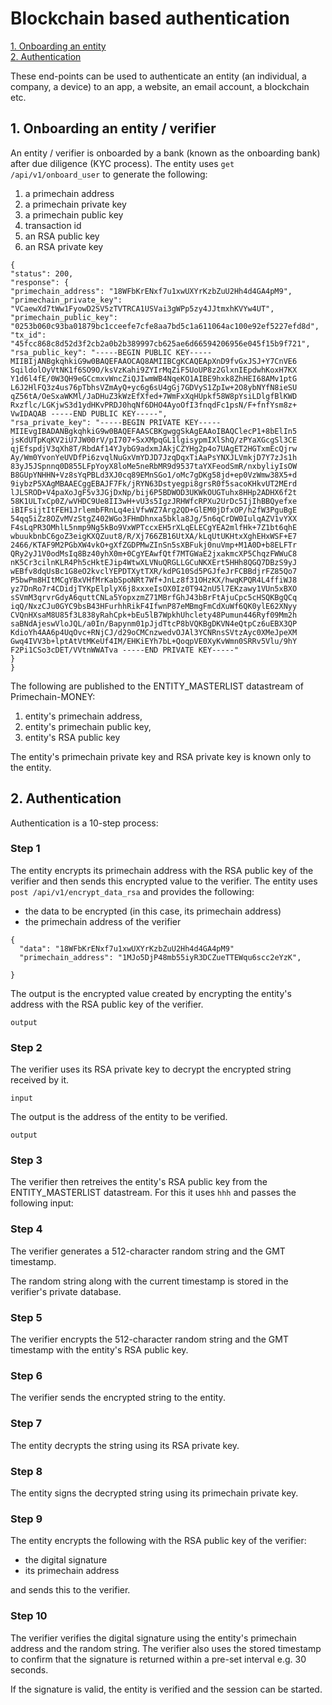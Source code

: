 # Blockchain based authentication

[1. Onboarding an entity](#1-onboarding-an-entity)   
[2. Authentication](#2-authentication)   

These end-points can be used to authenticate an entity (an individual, a company, a device) to an app, a website, an email account, a blockchain etc.

## 1. Onboarding an entity / verifier
An entity / verifier is onboarded by a bank (known as the onboarding bank) after due diligence (KYC process). The entity uses `get /api/v1/onboard_user` to generate the following:
1. a primechain address
2. a primechain private key
3. a primechain public key
4. transaction id
5. an RSA public key
6. an RSA private key

```
{
"status": 200,
"response": {
"primechain_address": "18WFbKrENxf7u1xwUXYrKzbZuU2Hh4d4GA4pM9",
"primechain_private_key": "VCaewXd7tWw1FyowD2SV5zTVTRCA1USVai3gWPp5zy4JJtmxhKVYw4UT",
"primechain_public_key": "0253b060c93ba01879bc1cceefe7cfe8aa7bd5c1a611064ac100e92ef5227efd8d",
"tx_id": "45fcc868c8d52d3f2cb2a0b2b389997cb625ae6d66594206956e045f15b9f721",
"rsa_public_key": "-----BEGIN PUBLIC KEY----- MIIBIjANBgkqhkiG9w0BAQEFAAOCAQ8AMIIBCgKCAQEApXnD9fvGxJSJ+Y7CnVE6 SqildolOyVtNK1f6SO9O/ksVzKahi9ZYIrMqZiF5UoUP8z2GlxnIEpdwhKoxH7KX Y1d6l4fE/0W3QH9eGCcmxvWncZiQJIwmWB4NqeKO1AIBE9hxk8ZhHEI68AMv1ptG L6J2HlFQ3z4us76pTbhsVZmAyQ+yc6g6sU4gGj7GDVyS1ZpIw+2O8ybNYfN8ieSU qZ56tA/OeSxaWKMl/JaDHuZ3kWzEfXfed+7WmFxXqHUpkf58W8pYsiLDlgfBlKWD Rxzflc/LGKjwS3d1ydHKvPRDJ0hqNf6DHO4AyoOfI3fnqdFc1psN/F+fnfYsm8z+ VwIDAQAB -----END PUBLIC KEY-----",
"rsa_private_key": "-----BEGIN PRIVATE KEY----- MIIEvgIBADANBgkqhkiG9w0BAQEFAASCBKgwggSkAgEAAoIBAQClecP1+8bElIn5 jsKdUTpKqKV2iU7JW00rV/pI707+SxXMpqGL1lgisypmIXlShQ/zPYaXGcgSl3CE qjEfspdjV3qXh8T/RbdAf14YJybG9adxmJAkjCZYHg2p4o7UAgET2HGTxmEcQjrw Ay/Wm0YvonYeUVDfPi6zvqlNuGxVmYDJD7JzqDqxTiAaPsYNXJLVmkjD7Y7zJs1h 83yJ5JSpnnq0D855LFpYoyX8loMe5neRbMR9d9537taYXFeodSmR/nxbyliyIsOW B8GUpYNHHN+Vz8sYqPBLd3XJ0cq89EMnSGo1/oMc7gDKg58jd+ep0VzWmw38X5+d 9iybzP5XAgMBAAECggEBAJF7Fk/jRYN63Dstyegpi8grsR0f5sacoKHkvUT2MErd lJLSROD+V4paXoJgF5v3JGjDxNp/bij6P5BDWOD3UKWkOUGTuhx8HHp2ADHX6f2t 58K1ULTxCp0Z/wVHDC9Ue8II3wH+vU3s5IgzJRHWfcRPXu2UrDc5IjIhBBQyefxe iBIFsijtItFEH1JrlembFRnLq4eiVfwWZ7Arg2QD+GlEM0jDfxOP/h2fW3PguBgE 54qq5iZz8OZvMVzStgZ402WGo3FHmDhnxa5bkla8Jg/5n6qCrDW0IulqAZV1vYXX F4sLqPR3OMhlL5nmp9Ng5kBo9VxWPTccxEH5rXLqELECgYEA2mlfHk+7Z1bt6qhE wbuukbnbC6goZ3eigKXQZuut8/R/Xj766ZB16UtXA/kLqUtUKHtxXghEHxWSF+E7 2466/KTAF9M2PGbXW4vkO+gXfZGDPMwZInSn5sXBFukj0nuVmp+M1A0D+b8ELFTr QRy2yJ1V0odMsIq8Bz40yhX0m+0CgYEAwfQtf7MTGWaE2jxakmcXP5ChqzFWWuC8 nK5Cr3cilnKLR4Ph5cHktEJip4WtwXLVNuQRGLLGCuNKXErt5HHh8QGQ7DBzS9yJ wEBfv8dqUsBc1G8eO2kvclYEPDTXytTXR/kdPG10Sd5PGJfeJrFCBBdjrFZ85Qo7 P5bwPm8HItMCgYBxVHfMrKabSpoNRt7Wf+JnLz8f31OHzKX/hwqKPQR4L4ffiWJ8 yz7DnRo7r4CDidjTYKpElplyX6j8xxxeIsOX0Iz0T942nU5l7EKzawy1VUn5xBXO sSVmM3qrvrGdyA6quttCNLa5YopxzmZ71MBrfGhJ43bBrFtAjuCpc5cHSQKBgQCq iqQ/NxzCJu0GYC9bsB43HFurhhRikF4IfwnP87eMBmgFmCdXuWf6QK0ylE62XNyy CVQnHXsaM8U85f3L838yRahCpk+bEu5lB7WpkhUhclety48Pumun446Ryf09Mm2h saBNdAjeswVloJQL/a0In/Bapynm01pJjdTtcP8bVQKBgDKVN4eQtpCz6uEBX3QP KdioYh4AA6p4UqOvc+RNjCJ/d29oCMCnzwedvOJAl3YCNRnsSVtzAyc0XMeJpeXM Gwq4IVV3b+lptAtVtMKeUf4IM/EHKiEYh7bL+QoqpVE0XyKvWmn0SRRv5Vlu/9hY F2Pi1CSo3cDET/VVtnWWATva -----END PRIVATE KEY-----"
}
}
```

The following are published to the ENTITY_MASTERLIST datastream of Primechain-MONEY:
1. entity's primechain address,    
2. entity's primechain public key,    
3. entity's RSA public key    

The entity's primechain private key and RSA private key is known only to the entity.

## 2. Authentication
Authentication is a 10-step process:

### Step 1
The entity encrypts its primechain address with the RSA public key of the verifier and then sends this encrypted value to the verifier. The entity uses `post /api/v1/encrypt_data_rsa` and provides the following:

* the data to be encrypted (in this case, its primechain address)
* the primechain address of the verifier

```
{
  "data": "18WFbKrENxf7u1xwUXYrKzbZuU2Hh4d4GA4pM9"
  "primechain_address": "1MJo5DjP48mb55iyR3DCZueTTEWqu6scc2eYzK",

}
```

The output is the encrypted value created by encrypting the entity's address with the RSA public key of the verifier.

```
output
```

### Step 2
The verifier uses its RSA private key to decrypt the encrypted string received by it.
```
input
```

The output is the address of the entity to be verified.

```
output
```

### Step 3

The verifier then retreives the entity's RSA public key from the ENTITY_MASTERLIST datastream. For this it uses `hhh` and passes the following input:


### Step 4
The verifier generates a 512-character random string and the GMT timestamp.

The random string along with the current timestamp is stored in the verifier's private database.

### Step 5
The verifier encrypts the 512-character random string and the GMT timestamp with the entity's RSA public key.

### Step 6
The verifier sends the encrypted string to the entity.

### Step 7
The entity decrypts the string using its RSA private key.

### Step 8
The entity signs the decrypted string using its primechain private key.

### Step 9
The entity encrypts the following with the RSA public key of the verifier:
* the digital signature 
* its primechain address

and sends this to the verifier.

### Step 10
The verifier verifies the digital signature using the entity's primechain address and the random string. The verifier also uses the stored timestamp to confirm that the signature is returned within a pre-set interval e.g. 30 seconds.

If the signature is valid, the entity is verified and the session can be started.
